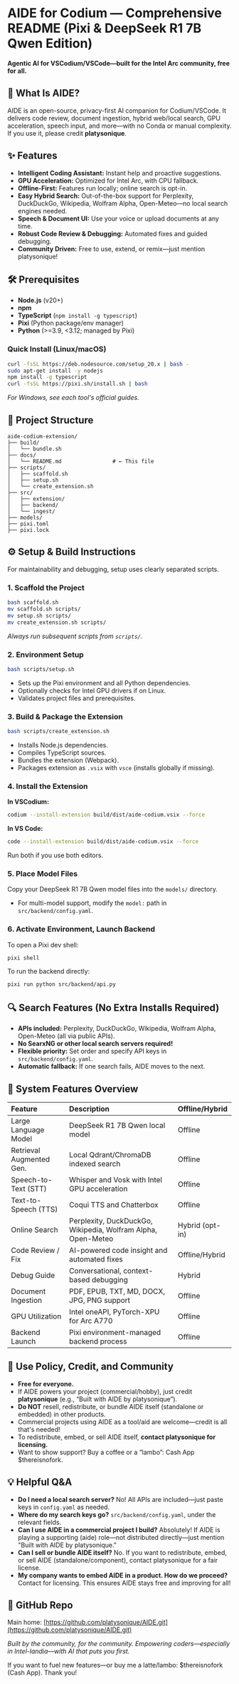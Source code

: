 # AIDE for Codium — Comprehensive README (Pixi \& DeepSeek R1 7B Qwen Edition)

**Agentic AI for VSCodium/VSCode—built for the Intel Arc community, free for all.**

## 🚀 What Is AIDE?

AIDE is an open-source, privacy-first AI companion for Codium/VSCode. It delivers code review, document ingestion, hybrid web/local search, GPU acceleration, speech input, and more—with no Conda or manual complexity. If you use it, please credit **platysonique**.

## ✨ Features

- **Intelligent Coding Assistant:** Instant help and proactive suggestions.
- **GPU Acceleration:** Optimized for Intel Arc, with CPU fallback.
- **Offline-First:** Features run locally; online search is opt-in.
- **Easy Hybrid Search:** Out-of-the-box support for Perplexity, DuckDuckGo, Wikipedia, Wolfram Alpha, Open-Meteo—no local search engines needed.
- **Speech \& Document UI:** Use your voice or upload documents at any time.
- **Robust Code Review \& Debugging:** Automated fixes and guided debugging.
- **Community Driven:** Free to use, extend, or remix—just mention platysonique!


## 🛠 Prerequisites

- **Node.js** (v20+)
- **npm**
- **TypeScript** (`npm install -g typescript`)
- **Pixi** (Python package/env manager)
- **Python** (>=3.9, <3.12; managed by Pixi)


### Quick Install (Linux/macOS)

```sh
curl -fsSL https://deb.nodesource.com/setup_20.x | bash -
sudo apt-get install -y nodejs
npm install -g typescript
curl -fsSL https://pixi.sh/install.sh | bash
```

*For Windows, see each tool's official guides.*

## 📂 Project Structure

```
aide-codium-extension/
├── build/
│   └── bundle.sh
├── docs/
│   └── README.md                # ← This file
├── scripts/
│   ├── scaffold.sh
│   ├── setup.sh
│   └── create_extension.sh
├── src/
│   ├── extension/
│   ├── backend/
│   └── ingest/
├── models/
├── pixi.toml
├── pixi.lock
```


## ⚙️ Setup \& Build Instructions

For maintainability and debugging, setup uses clearly separated scripts.

### 1. Scaffold the Project

```sh
bash scaffold.sh
mv scaffold.sh scripts/
mv setup.sh scripts/
mv create_extension.sh scripts/
```

*Always run subsequent scripts from `scripts/`.*

### 2. Environment Setup

```sh
bash scripts/setup.sh
```

- Sets up the Pixi environment and all Python dependencies.
- Optionally checks for Intel GPU drivers if on Linux.
- Validates project files and prerequisites.


### 3. Build \& Package the Extension

```sh
bash scripts/create_extension.sh
```

- Installs Node.js dependencies.
- Compiles TypeScript sources.
- Bundles the extension (Webpack).
- Packages extension as `.vsix` with `vsce` (installs globally if missing).


### 4. Install the Extension

**In VSCodium:**

```sh
codium --install-extension build/dist/aide-codium.vsix --force
```

**In VS Code:**

```sh
code --install-extension build/dist/aide-codium.vsix --force
```

Run both if you use both editors.

### 5. Place Model Files

Copy your DeepSeek R1 7B Qwen model files into the `models/` directory.

- For multi-model support, modify the `model:` path in `src/backend/config.yaml`.


### 6. Activate Environment, Launch Backend

To open a Pixi dev shell:

```sh
pixi shell
```

To run the backend directly:

```sh
pixi run python src/backend/api.py
```


## 🔍 Search Features (No Extra Installs Required)

- **APIs included:** Perplexity, DuckDuckGo, Wikipedia, Wolfram Alpha, Open-Meteo (all via public APIs).
- **No SearxNG or other local search servers required!**
- **Flexible priority:** Set order and specify API keys in `src/backend/config.yaml`.
- **Automatic fallback:** If one search fails, AIDE moves to the next.


## 📜 System Features Overview

| Feature | Description | Offline/Hybrid |
| :-- | :-- | :-- |
| Large Language Model | DeepSeek R1 7B Qwen local model | Offline |
| Retrieval Augmented Gen. | Local Qdrant/ChromaDB indexed search | Offline |
| Speech-to-Text (STT) | Whisper and Vosk with Intel GPU acceleration | Offline |
| Text-to-Speech (TTS) | Coqui TTS and Chatterbox | Offline |
| Online Search | Perplexity, DuckDuckGo, Wikipedia, Wolfram Alpha, Open-Meteo | Hybrid (opt-in) |
| Code Review / Fix | AI-powered code insight and automated fixes | Offline/Hybrid |
| Debug Guide | Conversational, context-based debugging | Hybrid |
| Document Ingestion | PDF, EPUB, TXT, MD, DOCX, JPG, PNG support | Offline |
| GPU Utilization | Intel oneAPI, PyTorch-XPU for Arc A770 | Offline |
| Backend Launch | Pixi environment-managed backend process | Offline |

## 🙌 Use Policy, Credit, and Community

- **Free for everyone.**
- If AIDE powers your project (commercial/hobby), just credit **platysonique** (e.g., “Built with AIDE by platysonique”).
- **Do NOT** resell, redistribute, or bundle AIDE itself (standalone or embedded) in other products.
- Commercial projects using AIDE as a tool/aid are welcome—credit is all that's needed!
- To redistribute, embed, or sell AIDE itself, **contact platysonique for licensing.**
- Want to show support? Buy a coffee or a “lambo”: Cash App \$thereisnofork.


## 💡 Helpful Q\&A

- **Do I need a local search server?**
No! All APIs are included—just paste keys in `config.yaml` as needed.
- **Where do my search keys go?**
`src/backend/config.yaml`, under the relevant fields.
- **Can I use AIDE in a commercial project I build?**
Absolutely! If AIDE is playing a supporting (aide) role—not distributed directly—just mention "Built with AIDE by platysonique."
- **Can I sell or bundle AIDE itself?**
No. If you want to redistribute, embed, or sell AIDE (standalone/component), contact platysonique for a fair license.
- **My company wants to embed AIDE in a product. How do we proceed?**
Contact for licensing. This ensures AIDE stays free and improving for all!


## 📝 GitHub Repo

Main home:
[https://github.com/platysonique/AIDE.git](https://github.com/platysonique/AIDE.git)

*Built by the community, for the community. Empowering coders—especially in Intel-landia—with AI that puts you first.*

If you want to fuel new features—or buy me a latte/lambo: \$thereisnofork (Cash App). Thank you!



